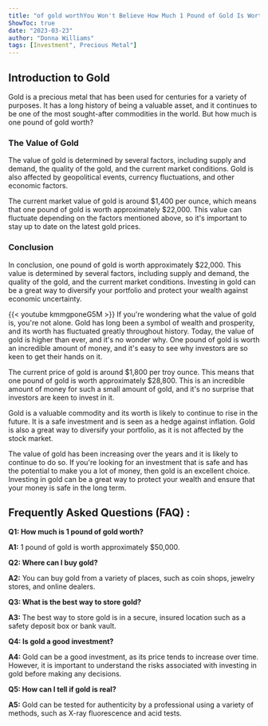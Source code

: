 ```yaml
---
title: "of gold worthYou Won't Believe How Much 1 Pound of Gold Is Worth - Find Out Now!"
ShowToc: true 
date: "2023-03-23"
author: "Donna Williams" 
tags: [Investment", Precious Metal"]
---
```

## Introduction to Gold

Gold is a precious metal that has been used for centuries for a variety of purposes. It has a long history of being a valuable asset, and it continues to be one of the most sought-after commodities in the world. But how much is one pound of gold worth?

### The Value of Gold

The value of gold is determined by several factors, including supply and demand, the quality of the gold, and the current market conditions. Gold is also affected by geopolitical events, currency fluctuations, and other economic factors.

The current market value of gold is around $1,400 per ounce, which means that one pound of gold is worth approximately $22,000. This value can fluctuate depending on the factors mentioned above, so it's important to stay up to date on the latest gold prices.

### Conclusion

In conclusion, one pound of gold is worth approximately $22,000. This value is determined by several factors, including supply and demand, the quality of the gold, and the current market conditions. Investing in gold can be a great way to diversify your portfolio and protect your wealth against economic uncertainty.

{{< youtube kmmgponeG5M >}} 
If you're wondering what the value of gold is, you're not alone. Gold has long been a symbol of wealth and prosperity, and its worth has fluctuated greatly throughout history. Today, the value of gold is higher than ever, and it's no wonder why. One pound of gold is worth an incredible amount of money, and it's easy to see why investors are so keen to get their hands on it.

The current price of gold is around $1,800 per troy ounce. This means that one pound of gold is worth approximately $28,800. This is an incredible amount of money for such a small amount of gold, and it's no surprise that investors are keen to invest in it.

Gold is a valuable commodity and its worth is likely to continue to rise in the future. It is a safe investment and is seen as a hedge against inflation. Gold is also a great way to diversify your portfolio, as it is not affected by the stock market.

The value of gold has been increasing over the years and it is likely to continue to do so. If you're looking for an investment that is safe and has the potential to make you a lot of money, then gold is an excellent choice. Investing in gold can be a great way to protect your wealth and ensure that your money is safe in the long term.

## Frequently Asked Questions (FAQ) :
**Q1: How much is 1 pound of gold worth?**

**A1:** 1 pound of gold is worth approximately $50,000.

**Q2: Where can I buy gold?**

**A2:** You can buy gold from a variety of places, such as coin shops, jewelry stores, and online dealers.

**Q3: What is the best way to store gold?**

**A3:** The best way to store gold is in a secure, insured location such as a safety deposit box or bank vault.

**Q4: Is gold a good investment?**

**A4:** Gold can be a good investment, as its price tends to increase over time. However, it is important to understand the risks associated with investing in gold before making any decisions.

**Q5: How can I tell if gold is real?**

**A5:** Gold can be tested for authenticity by a professional using a variety of methods, such as X-ray fluorescence and acid tests.





